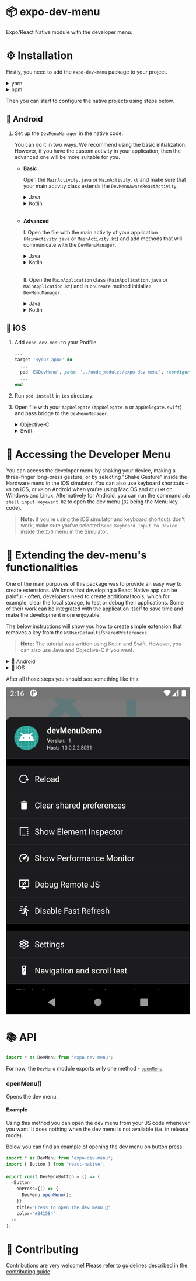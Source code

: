 # 📦 expo-dev-menu

Expo/React Native module with the developer menu.

# ⚙️ Installation

Firstly, you need to add the `expo-dev-menu` package to your project.

<details>
<summary>yarn</summary>

```bash
yarn add expo-dev-menu
```

</details>

<details>
<summary>npm</summary>

```bash
npm install expo-dev-menu
```

</details>

Then you can start to configure the native projects using steps below.

## 🤖 Android

1.  Set up the `DevMenuManager` in the native code.

    You can do it in two ways. We recommend using the basic initialization. However, if you have the custom activity in your application, then the advanced one will be more suitable for you.

    - **Basic**

      Open the `MainActivity.java` or `MainActivity.kt` and make sure that your main activity class extends the `DevMenuAwareReactActivity`.

        <details>
        <summary>Java</summary>

      ```java
      ...
      // You need to import the `DevMenuAwareReactActivity` class
      import expo.modules.devmenu.react.DevMenuAwareReactActivity;
      ...

      // Make sure that the `MainActivity` extends the `DevMenuAwareReactActivity` class not the `ReactActivity`
      public class MainActivity extends DevMenuAwareReactActivity {
        ...
      }
      ```

        </details>
        <details>
        <summary>Kotlin</summary>

      ```kotlin
      ...
      // You need to import the `DevMenuAwareReactActivity` class
      import expo.modules.devmenu.react.DevMenuAwareReactActivity;
      ...

      // Make sure that the `MainActivity` extends the `DevMenuAwareReactActivity` class not the `ReactActivity`
      class MainActivity : DevMenuAwareReactActivity() {
        ...
      }
      ```

      </details>

      <br/>

    - **Advanced**


      I. Open the file with the main activity of your application (`MainActivity.java` or `MainActivity.kt`) and add methods that will communicate with the `DevMenuManager`.

      <details>
      <summary>Java</summary>

      ```java
      ...
      // Add those imports.
      import android.view.KeyEvent;
      import android.view.MotionEvent;

      import expo.modules.devmenu.DevMenuManager;
      ...

      public class MainActivity extends ReactActivity {
        ...
        // A function which sends the touch events to the dev menu.
        @Override
        public boolean dispatchTouchEvent(MotionEvent ev) {
          DevMenuManager.INSTANCE.onTouchEvent(ev);
          return super.dispatchTouchEvent(ev);
        }

        // A function which handles the key commands.
        @Override
        public boolean onKeyUp(int keyCode, KeyEvent event) {
          return DevMenuManager.INSTANCE.onKeyEvent(keyCode, event) || super.onKeyUp(keyCode, event);
        }
      }
      ```

      </details>

      <details>
      <summary>Kotlin</summary>

      ```kotlin
      ...
      // Add those imports.
      import android.view.KeyEvent;
      import android.view.MotionEvent;

      import expo.modules.devmenu.DevMenuManager;
      ...

      class MainActivity : ReactActivity() {
        ...
        // A function which sends the touch events to the dev menu.
        override fun dispatchTouchEvent(ev: MotionEvent?): Boolean {
          DevMenuManager.onTouchEvent(ev)
          return super.dispatchTouchEvent(ev)
        }

        // A function which handles the key commands.
        override fun onKeyUp(keyCode: Int, event: KeyEvent): Boolean {
          return DevMenuManager.onKeyEvent(keyCode, event) || super.onKeyUp(keyCode, event)
        }
      }
      ```

      </details>


      <br/>

      II. Open the `MainApplication` class (`MainApplication.java` or `MainApplication.kt`) and in `onCreate` method initialize `DevMenuManager`.

      <details>
      <summary>Java</summary>

      ```java
      ...
      public class MainApplication extends Application implements ReactApplication {
        ...
        @Override
        public void onCreate() {
          ...
          DevMenuManager.INSTANCE.initializeWithReactNativeHost(getReactNativeHost());
        }
      }
      ```

      </details>


      <details>
      <summary>Kotlin</summary>

      ```kotlin
      ...
      public class MainApplication : Application(), ReactApplication {
        ...
        override fun onCreate() {
          ...
          DevMenuManager.initializeWithReactNativeHost(reactNativeHost);
        }
      }
      ```

      </details>

## 🍏 iOS

1. Add `expo-dev-menu` to your Podfile.


      ```ruby
      ...
      target '<your app>' do
        ...
        pod 'EXDevMenu', path: '../node_modules/expo-dev-menu', :configurations => :debug
        ...
      end
      ```

2. Run `pod install` in `ios` directory.
3. Open file with your `AppDelegate` (`AppDelegate.m` or `AppDelegate.swift`) and pass bridge to the `DevMenuManager`.

      <details>
      <summary>Objective-C</summary>

   ```objc
   ...
   // Firstly, you need to import EXDevMenu package.
   #if defined(EX_DEV_MENU_ENABLED)
   @import EXDevMenu;
   #endif
   ...

   @implementation AppDelegate
   ...
   - (BOOL)application:(UIApplication *)application didFinishLaunchingWithOptions:(NSDictionary *)launchOptions
   {
     ...
     RCTBridge *bridge = [[RCTBridge alloc] initWithDelegate:self launchOptions:launchOptions];
     RCTRootView *rootView = [[RCTRootView alloc] initWithBridge:bridge
                                                      moduleName:@"devMenuDemo"
                                               initialProperties:nil];
     // Add those lines.
     #if defined(EX_DEV_MENU_ENABLED)
     [DevMenuManager configureWithBridge:bridge];
     #endif
   }
   @end
   ```

      </details>

      <details>
      <summary>Swift</summary>

   ```swift
   ...
   // Firstly, you need to import EXDevMenu package.
   #if EX_DEV_MENU_ENABLED
   @import EXDevMenu
   #endif
   ...

   @UIApplicationMain
   class AppDelegate: UMAppDelegateWrapper {
     override func application(_ application: UIApplication, didFinishLaunchingWithOptions launchOptions: [UIApplication.LaunchOptionsKey: Any]?) -> Bool {
       ...

       if let bridge = RCTBridge(delegate: self, launchOptions: launchOptions) {
         ...
         // Add those lines.
         #if EX_DEV_MENU_ENABLED
         DevMenuManager.configure(withBridge: bridge)
         #endif
       }

       ...
     }
   }
   ```

      </details>

# 📂 Accessing the Developer Menu

You can access the developer menu by shaking your device, making a three-finger long-press gesture, or by selecting "Shake Gesture" inside the Hardware menu in the iOS simulator. You can also use keyboard shortcuts - `⌘D` on iOS, or `⌘M` on Android when you're using Mac OS and `Ctrl+M` on Windows and Linux. Alternatively for Android, you can run the command `adb shell input keyevent 82` to open the dev menu (`82` being the Menu key code).

> **Note:** if you're using the iOS simulator and keyboard shortcuts don't work, make sure you've selected `Send Keyboard Input to Device` inside the `I/O` menu in the Simulator.

# 💪 Extending the dev-menu's functionalities

One of the main purposes of this package was to provide an easy way to create extensions. We know that developing a React Native app can be painful - often, developers need to create additional tools, which for example, clear the local storage, to test or debug their applications. Some of their work can be integrated with the application itself to save time and make the development more enjoyable.

The below instructions will show you how to create simple extension that removes a key from the `NSUserDefaults`/`SharedPreferences`.

> **Note:** The tutorial was written using Kotlin and Swift. However, you can also use Java and Objective-C if you want.

  <details>
  <summary>🤖 Android</summary>

1. Create a class which extends the `ReactContextBaseJavaModule` and implements the `DevMenuExtensionInterface`.

   ```kotlin
   // CustomDevMenuExtension.kt
   package com.devmenudemo.customdevmenuextension

   import com.facebook.react.bridge.ReactApplicationContext
   import com.facebook.react.bridge.ReactContextBaseJavaModule
   import expo.interfaces.devmenu.DevMenuExtensionInterface
   import expo.interfaces.devmenu.items.DevMenuItem

   class CustomDevMenuExtension(reactContext: ReactApplicationContext)
     : ReactContextBaseJavaModule(reactContext),
       DevMenuExtensionInterface {

     override fun getName() = "CustomDevMenuExtension" // here you can provide name for your extension

     override fun devMenuItems(): List<DevMenuItem>? {
       // Firstly, create a function which will be called when the user presses the button.
       val clearSharedPreferencesOnPress: () -> Unit = {
         reactApplicationContext
           .getSharedPreferences("your.shared.preferences", MODE_PRIVATE)
           .edit()
           .apply {
             remove("key_to_remove")
             Log.i("CustomDevMenuExt", "Remove key from SharedPreferences")
             apply()
           }
       }

       // Then, create `DevMenuAction` object.
       val clearSharedPreferences = DevMenuAction(
         actionId = "clear_shared_preferences", // This string identifies your custom action. Make sure that it's unique.
         action = clearSharedPreferencesOnPress
       ).apply {
         label = { "Clear shared preferences" } // This string will be displayed in the dev menu.
         glyphName = { "delete" } // This is a icon name used to present your action. You can use any icon from the `MaterialCommunityIcons`.
         importance = DevMenuItemImportance.HIGH.value // This value tells the dev-menu in which order the actions should be rendered.
         keyCommand = KeyCommand(KeyEvent.KEYCODE_S) // You can associate key commend with your action.
       }

       // Return created object. Note: you can register multiple actions if you want.
       return listOf(clearSharedPreferences)
     }
   }
   ```

2. Create a react native package class for the extension.

   ```kotlin
   // CustomDevMenuExtensionPackage.kt
   package com.devmenudemo.customdevmenuextension

   import android.view.View
   import com.facebook.react.ReactPackage
   import com.facebook.react.bridge.ReactApplicationContext
   import com.facebook.react.uimanager.ReactShadowNode
   import com.facebook.react.uimanager.ViewManager

   class CustomDevMenuExtensionPackage : ReactPackage {
       override fun createNativeModules(reactContext: ReactApplicationContext) = listOf(
           CustomDevMenuExtension(reactContext) // here you need to export your custom extension
       )

       override fun createViewManagers(reactContext: ReactApplicationContext): List<ViewManager<View, ReactShadowNode<*>>> = listOf()

   }
   ```

3. Go to `MainApplication` (`MainApplication.java` or `MainApplication.kt`) and register created package.

   ```java
   // MainApplication.java

   // You need to import your custom package.
   import com.devmenudemo.customdevmenuextension.CustomDevMenuExtensionPackage; // the package can be different in your case

   ...
   public class MainApplication extends Application implements ReactApplication {
     ...

     @Override
     protected List<ReactPackage> getPackages() {
       List<ReactPackage> packages = new PackageList(this).getPackages();

       // Add this line.
       packages.add(new CustomDevMenuExtensionPackage());

       return packages;
     }
   }
   ```

  </details>

  <details>
  <summary>🍏 iOS</summary>

1. Create a Swift class which implements `DevMenuExtensionProtocol` for your extension.

   ```swift
   // CustomDevMenuExtension.swift
   import EXDevMenuInterface

   @objc(CustomDevMenuExtension)
   open class CustomDevMenuExtension: NSObject, RCTBridgeModule, DevMenuExtensionProtocol {
     public static func moduleName() -> String! {
       return "CustomDevMenuExtension" // here you can provide name for your extension
     }

     @objc
     open func devMenuItems() -> [DevMenuItem]? {
       // Firstly, create a function which will be called when the user presses the button.
       let clearNSUserDefaultsOnPress = {
         let prefs = UserDefaults.standard
         prefs.removeObject(forKey: "key_to_remove")
       }

       let clearNSUserDefaults = DevMenuAction(
         withId: "clear_nsusersdefaults", // This string identifies your custom action. Make sure that it's unique.
         action: clearNSUserDefaultsOnPress
       )

       clearNSUserDefaults.label = { "Clear NSUserDefaults" } // This string will be displayed in the dev menu.
       clearNSUserDefaults.glyphName = { "delete" } // This is a icon name used to present your action. You can use any icon from the `MaterialCommunityIcons`.
       clearNSUserDefaults.importance = DevMenuItem.ImportanceHigh // This value tells the dev-menu in which order the actions should be rendered.
       clearNSUserDefaults.registerKeyCommand(input: "p", modifiers: .command) // You can associate key commend with your action.

       // Return created object. Note: you can register multiple actions if you want.
       return [clearNSUserDefaults]
     }
   }
   ```

   > **Note:** if you don't use Swift in your project earlier, you need to create bridging header. For more information, checks [importing objective-c into swift](https://developer.apple.com/documentation/swift/imported_c_and_objective-c_apis/importing_objective-c_into_swift).

2. Create a `.m` file to integrate Swift class with react native and add following lines.

   ```objc
   // CustomDevMenuExtension.m

   #import <React/RCTBridgeModule.h>

   @interface RCT_EXTERN_REMAP_MODULE(CustomDevMenuExtensionObjc, CustomDevMenuExtension, NSObject)
   @end
   ```

3. Add the following line into the bridging header.

   ```objc
   #import <React/RCTBridgeModule.h>
   ```

  </details>

After all those steps you should see something like this:

![Final result](custom_dev_menu_extension_example.png)

# 📚 API

```js
import * as DevMenu from 'expo-dev-menu';
```

For now, the `DevMenu` module exports only one method - [`openMenu`](#openmenu).

### openMenu()

Opens the dev menu.

#### Example

Using this method you can open the dev menu from your JS code whenever you want. It does nothing when the dev menu is not available (i.e. in release mode).

Below you can find an example of opening the dev menu on button press:

```js
import * as DevMenu from 'expo-dev-menu';
import { Button } from 'react-native';

export const DevMenuButton = () => (
  <Button
    onPress={() => {
      DevMenu.openMenu();
    }}
    title="Press to open the dev menu 🚀"
    color="#841584"
  />
);
```

# 👏 Contributing

Contributions are very welcome! Please refer to guidelines described in the [contributing guide](https://github.com/expo/expo#contributing).
